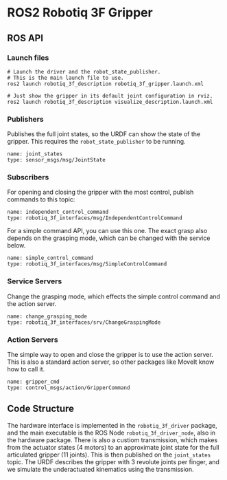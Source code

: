 # ROS2 Robotiq 3F Gripper

## ROS API

### Launch files

```
# Launch the driver and the robot_state_publisher.
# This is the main launch file to use.
ros2 launch robotiq_3f_description robotiq_3f_gripper.launch.xml

# Just show the gripper in its default joint configuration in rviz.
ros2 launch robotiq_3f_description visualize_description.launch.xml

```

### Publishers

Publishes the full joint states, so the URDF can show the state of the gripper. This requires the `robot_state_publisher` to be running.
```
name: joint_states
type: sensor_msgs/msg/JointState
```

### Subscribers

For opening and closing the gripper with the most control, publish commands to this topic:
```
name: independent_control_command
type: robotiq_3f_interfaces/msg/IndependentControlCommand
```

For a simple command API, you can use this one.
The exact grasp also depends on the grasping mode, which can be changed with the service below.
```
name: simple_control_command
type: robotiq_3f_interfaces/msg/SimpleControlCommand
```

### Service Servers

Change the grasping mode, which effects the simple control command and the action server.
```
name: change_grasping_mode
type: robotiq_3f_interfaces/srv/ChangeGraspingMode
```

### Action Servers

The simple way to open and close the gripper is to use the action server.
This is also a standard action server, so other packages like MoveIt know how to call it.
```
name: gripper_cmd
type: control_msgs/action/GripperCommand
```

## Code Structure

The hardware interface is implemented in the `robotiq_3f_driver` package, and the main executable is the ROS Node `robotiq_3f_driver_node`, also in the hardware package.
There is also a custiom transmission, which makes from the actuator states (4 motors) to an approximate joint state for the full articulated gripper (11 joints). This is then published on the `joint_states` topic. The URDF describes the gripper with 3 revolute joints per finger, and we simulate the underactuated kinematics using the transmission.

